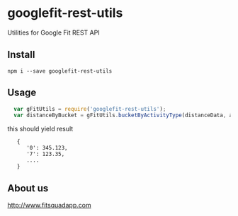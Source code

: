 googlefit-rest-utils
====================

Utilities for Google Fit REST API

Install
-------
```
npm i --save googlefit-rest-utils
```

Usage
-----
```javascript
  var gFitUtils = require('googlefit-rest-utils');
  var distanceByBucket = gFitUtils.bucketByActivityType(distanceData, activityData);
```

this should yield result
```
   {
      '0': 345.123,
      '7': 123.35,
      ....
   }
```

About us
--------
http://www.fitsquadapp.com
  
